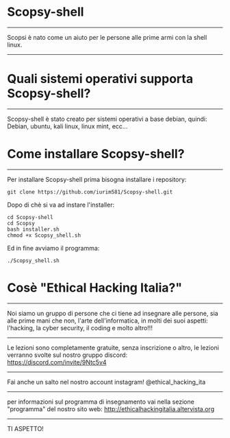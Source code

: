 # Scopsy-shell
***
Scopsi è nato come un aiuto per le persone alle prime armi  con la shell linux.
***
#  Quali sistemi operativi supporta Scopsy-shell?
***
Scopsy-shell è stato creato per sistemi operativi a base debian, quindi:
Debian, ubuntu, kali linux, linux mint, ecc...

# Come installare Scopsy-shell?
***
Per installare Scopsy-shell prima bisogna installare i repository:
```
git clone https://github.com/iurim581/Scopsy-shell.git
```
Dopo di chè si va ad instare l'installer:
```
cd Scopsy-shell
cd Scopsy
bash installer.sh
chmod +x Scopsy_shell.sh
```
Ed in fine avviamo il programma:
```
./Scopsy_shell.sh
```
# Cosè "Ethical Hacking Italia?"
***
Noi siamo un gruppo di persone che ci tiene ad insegnare alle persone, sia alle prime mani che non, l'arte dell'informatica, in molti dei suoi aspetti:
l'hacking, la cyber security, il coding e molto altro!!!
***
Le lezioni sono completamente gratuite, senza inscrizione o altro, le lezioni verranno svolte sul nostro gruppo discord: https://discord.com/invite/9Ntc5v4 
***
Fai anche un salto nel nostro account instagram! @ethical_hacking_ita
***
per informazioni sul programma di insegnamento vai nella sezione "programma" del nostro sito web: http://ethicalhackingitalia.altervista.org
***
TI ASPETTO!
